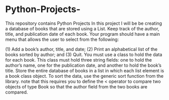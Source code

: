 # Python-Projects-
This repository contains Python Projects
In this project I will be be creating a database of books that are stored
using a  List. Keep track of the author, title, and publication date of each book.
Your program should have a main menu that allows the user to select from
the following: 

(1) Add a book’s author, title, and date;
 (2) Print an alphabetical list of the books sorted by author; and
 (3) Quit.
You must use a class to hold the data for each book. This class must hold
three string fields: one to hold the author’s name, one for the publication
date, and another to hold the book’s title. Store the entire database of
books in a list in which each list element is a book class object.
To sort the data, use the generic sort function from the <algorithm> library.
note that this requires you to define the < operator to compare two objects
of type Book so that the author field from the two books are compared.
